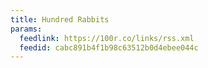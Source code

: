 ```yaml
---
title: Hundred Rabbits
params:
  feedlink: https://100r.co/links/rss.xml
  feedid: cabc891b4f1b98c63512b0d4ebee044c
---
```

